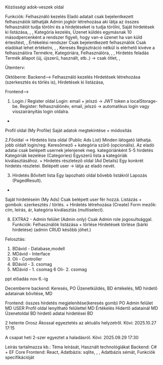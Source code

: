 Közösségi adok-veszek oldal

Funkciók:
Felhasználó kezelés
Eladó adatait csak bejelentkezett felhasználók láthatják
Admin jogkör létrehozása aki látja az összes felhasználót tudja törölni és a hirdetéseket is tudja törölni,
Saját hirdetések ki listázása,
,
,
Kategória kezelés,
Üzenet küldés egymásnak
10 másodpercenként a rendszer figyeli, hogy van-e üzenet ha van küld értesítést,
,
Értékelési rendszer
Csak bejelentkezett felhasználók
Csak eladókat lehet értékelni,
,
,
Keresés
Regisztráció nélkül is elérhető kivéve a felhasználóra
Termékre,
Kategóriára,
Felhasználóra,
,
,
Hirdetés feladás
Termék állapot (új, újszerű, használt, stb..) -> csak ötlet,
,

Ütemterv:

Októberre:
Backend-->
Felhasználó kezelés
Hirdetések létrehozása (szerkesztés és törlés is),
Hirdetések ki listázása,

Frontend-->

1. Login / Register oldal
Login: email + jelszó → JWT token a localStorage-be.
Register: felhasználónév, email, jelszó → automatikus login vagy visszairányítás login oldalra.
+
Profil oldal (My Profile)
Saját adatok megtekintése + módosítás

2.Főoldal -> Hirdetés lista oldal (Public Ads List)
Minden látogató láthatja.
jobb oldalt login/reg.
Keresőmező + kategória szűrő (opcionális).
Az eladó adatai csak belépett usernek jelenjenek meg.
kategóriánként 5-5 hirdetés
Kategóriák kezelése (Categories)
Egyszerű lista a kategóriák kiválasztásához.
+
Hirdetés részletező oldal (Ad Details)
Egy konkrét hirdetés részletei.
Belépett user → látja az eladó nevét.


3. Hirdetés Bővített lista
Egy lapozható oldal bővebb listákról
Lapozás (PagedResult).
+
Saját hirdetéseim (My Ads)
Csak belépett user fér hozzá.
Listázás + gombok: szerkesztés / törlés.
+
Hirdetés létrehozása (Create)
Form mezők: cím, leírás, ár, kategória kiválasztás (multiselect).

8. EXTRA2 - Admin felület (Admin only)
Csak Admin role jogosultsággal.
Funkciók:
Felhasználók listázása + törlése
Hirdetések törlése (bárki hirdetése)
(admin CRUD később jöhet.)

Felosztás:

1. BDávid - Database,modell
2. MDávid - Interface 
3. Oli - Controller
4. BDávid - 3. csomag
5. MDávid - 1. csomag
6 Oli- 2. csomag


ppt előadás nov 6.-ig


Decemberre
backend:
Keresés, PO
Üzenetküldés, BD
értékelés, MD
hirdető adatainak bővítése, MD

Frontend:
összes hírdetés megjelenítése(keresés gomb) PO
Admin felület MD USER
Profil oldal lenyítható felülettel MD
Értékelés Hidertő adatainál MD
Üzenetoldal BD
hirdető adatai hirdetései BD



2 hetente Orosz Ákossal egyeztetés az aktuális helyzetről.
Kövi: 2025.10.27 17:15

A csapat heti 2-szer egyeztet a haladásról.
Kövi: 2025.09.29 17:30

Leírás tartalmazza kb.:
Téma leírását,
Használt technológiákat
Backend: C# + EF Core
Frontend: React,
Adatbázis: sqlite,
,
,
Adatbázis sémát,
Funkciók specifikációját


